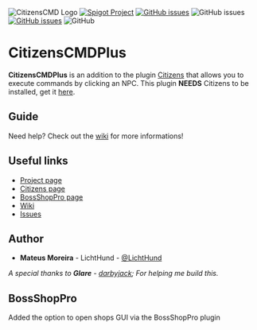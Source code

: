 ![CitizensCMD Logo](https://i.imgur.com/nZjxytv.jpg)
[![Spigot Project](https://img.shields.io/badge/Spigot-CitizensCMD-blue.svg?longCache=true&style=flat-square)](https://www.spigotmc.org/resources/citizens-cmd.30224/)
[![GitHub issues](https://img.shields.io/github/issues/ipsk/CitizensCMD.svg?longCache=true&style=flat-square)](https://github.com/ipsk/CitizensCMD/issues)
![GitHub issues](https://img.shields.io/github/last-commit/ipsk/CitizensCMD.svg?longCache=true&style=flat-square)
[![GitHub issues](https://img.shields.io/badge/Guide-Wiki-blue.svg?longCache=true&style=flat-square)](https://github.com/ipsk/CitizensCMD/wiki)
![GitHub](https://img.shields.io/github/license/ipsk/CitizensCMD.svg?style=flat-square)

# CitizensCMDPlus
**CitizensCMDPlus** is an addition to the plugin [Citizens](https://www.spigotmc.org/resources/citizens.13811/) that allows you to execute commands by clicking an NPC.
This plugin **NEEDS** Citizens to be installed, get it [here](https://www.spigotmc.org/resources/citizens.13811/).

## Guide
Need help? Check out the [wiki](https://github.com/ipsk/CitizensCMD/wiki) for more informations!

## Useful links

  + [Project page](https://www.spigotmc.org/resources/citizens-cmd.30224/)
  + [Citizens page](https://www.spigotmc.org/resources/citizens.13811/)
  + [BossShopPro page](https://www.spigotmc.org/resources/bossshoppro-the-most-powerful-chest-gui-shop-menu-plugin.222/)
  + [Wiki](https://github.com/ipsk/CitizensCMD/wiki)
  + [Issues](https://github.com/ipsk/CitizensCMD/issues)

## Author

+ **Mateus Moreira** - LichtHund - [@LichtHund](https://twitter.com/LichtHund)

*A special thanks to **Glare** - [darbyjack](https://github.com/darbyjack); For helping me build this.*

## BossShopPro
Added the option to open shops GUI via the BossShopPro plugin
